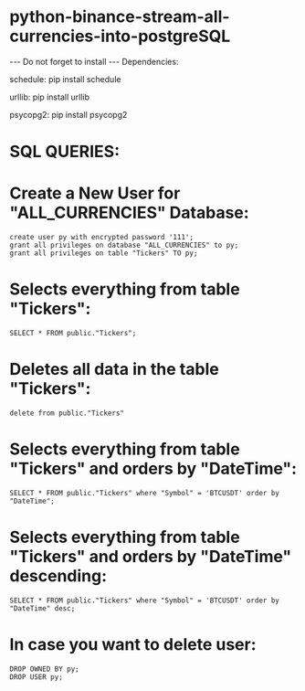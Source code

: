 # python-binance-stream-all-currencies-into-postgreSQL

--- Do not forget to install --- Dependencies:

schedule: pip install schedule

urllib: pip install urllib

psycopg2: pip install psycopg2


# SQL QUERIES:

# Create a New User for "ALL_CURRENCIES" Database:
    create user py with encrypted password '111';
    grant all privileges on database "ALL_CURRENCIES" to py;
    grant all privileges on table "Tickers" TO py;

# Selects everything from table "Tickers":
    SELECT * FROM public."Tickers";

# Deletes all data in the table "Tickers":
    delete from public."Tickers"

# Selects everything from table "Tickers" and orders by "DateTime":
    SELECT * FROM public."Tickers" where "Symbol" = 'BTCUSDT' order by "DateTime";

# Selects everything from table "Tickers" and orders by "DateTime" descending:
    SELECT * FROM public."Tickers" where "Symbol" = 'BTCUSDT' order by "DateTime" desc;

# In case you want to delete user:
    DROP OWNED BY py; 
    DROP USER py;